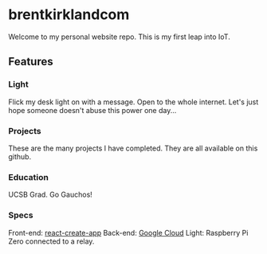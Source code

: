 # brentkirklandcom

Welcome to my personal website repo. This is my first leap into IoT. 

## Features

### Light

Flick my desk light on with a message. Open to the whole internet. Let's just hope someone doesn't abuse this power one day...

### Projects

These are the many projects I have completed. They are all available on this github.

### Education

UCSB Grad. Go Gauchos!

### Specs

Front-end: [react-create-app](https://github.com/facebookincubator/create-react-app)
Back-end: [Google Cloud](https://github.com/GoogleCloudPlatform/google-cloud-node)
Light: Raspberry Pi Zero connected to a relay.
